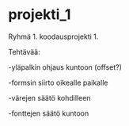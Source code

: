 # projekti_1

Ryhmä 1. koodausprojekti 1.

Tehtävää:

-yläpalkin ohjaus kuntoon (offset?)

-formsin siirto oikealle paikalle

-värejen säätö kohdilleen

-fonttejen säätö kuntoon
